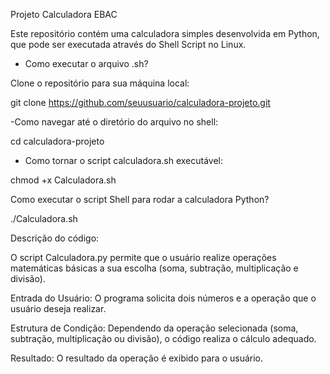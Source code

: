 Projeto Calculadora EBAC

Este repositório contém uma calculadora simples desenvolvida em Python, que pode ser executada através do Shell Script no Linux.

- Como executar o arquivo .sh?

Clone o repositório para sua máquina local:

git clone https://github.com/seuusuario/calculadora-projeto.git

-Como navegar até o diretório do arquivo no shell:

cd calculadora-projeto

- Como tornar o script calculadora.sh executável:

chmod +x Calculadora.sh

Como executar o script Shell para rodar a calculadora Python?

./Calculadora.sh

Descrição do código:

O script Calculadora.py permite que o usuário realize operações matemáticas básicas a sua escolha (soma, subtração, multiplicação e divisão).

Entrada do Usuário: O programa solicita dois números e a operação que o usuário deseja realizar.

Estrutura de Condição: Dependendo da operação selecionada (soma, subtração, multiplicação ou divisão), o código realiza o cálculo adequado.

Resultado: O resultado da operação é exibido para o usuário.

